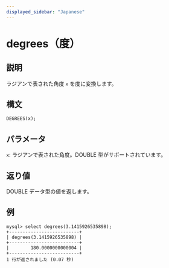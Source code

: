 ```yaml
---
displayed_sidebar: "Japanese"
---
```


# degrees（度）

## 説明

ラジアンで表された角度 `x` を度に変換します。

## 構文

```SQL
DEGREES(x);
```

## パラメータ

`x`: ラジアンで表された角度。DOUBLE 型がサポートされています。

## 返り値

DOUBLE データ型の値を返します。

## 例

```Plaintext
mysql> select degrees(3.1415926535898);
+--------------------------+
| degrees(3.1415926535898) |
+--------------------------+
|        180.0000000000004 |
+--------------------------+
1 行が返されました (0.07 秒)
```
